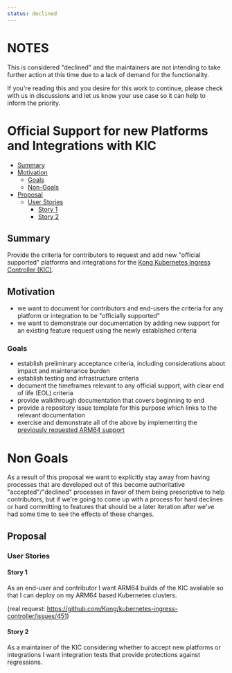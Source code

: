 ```yaml
---
status: declined
---
```


# NOTES

This is considered "declined" and the maintainers are not intending to take further action at this time due to a lack of demand for the functionality.

If you're reading this and you desire for this work to continue, please check with us in discussions and let us know your use case so it can help to inform the priority.

# Official Support for new Platforms and Integrations with KIC

<!-- toc -->
- [Summary](#summary)
- [Motivation](#motivation)
  - [Goals](#goals)
  - [Non-Goals](#non-goals)
- [Proposal](#proposal)
  - [User Stories](#user-stories)
    - [Story 1](#story-1)
    - [Story 2](#story-2)
<!-- /toc -->

## Summary

Provide the criteria for contributors to request and add new "official supported" platforms and integrations for the [Kong Kubernetes Ingress Controller (KIC)][kic].

[kic]:https://github.com/kong/kubernetes-ingress-controller

## Motivation

- we want to document for contributors and end-users the criteria for any platform or integration to be "officially supported"
- we want to demonstrate our documentation by adding new support for an existing feature request using the newly established criteria

### Goals

- establish preliminary acceptance criteria, including considerations about impact and maintenance burden
- establish testing and infrastructure criteria
- document the timeframes relevant to any official support, with clear end of life (EOL) criteria
- provide walkthrough documentation that covers beginning to end
- provide a repository issue template for this purpose which links to the relevant documentation
- exercise and demonstrate all of the above by implementing the [previously requested ARM64 support][issues-451]

[arm64]:https://en.wikipedia.org/wiki/ARM64
[upstream]:https://github.com/kong/kong
[issues-451]:https://github.com/Kong/kubernetes-ingress-controller/issues/451

# Non Goals

As a result of this proposal we want to explicitly stay away from having processes that are developed out of this become authoritative "accepted"/"declined" processes in favor of them being prescriptive to help contributors, but if we're going to come up with a process for hard declines or hard committing to features that should be a later iteration after we've had some time to see the effects of these changes.
## Proposal

### User Stories

#### Story 1

As an end-user and contributor I want ARM64 builds of the KIC available so that I can deploy on my ARM64 based Kubernetes clusters.

(real request: https://github.com/Kong/kubernetes-ingress-controller/issues/451)

#### Story 2

As a maintainer of the KIC considering whether to accept new platforms or integrations I want integration tests that provide protections against regressions.
